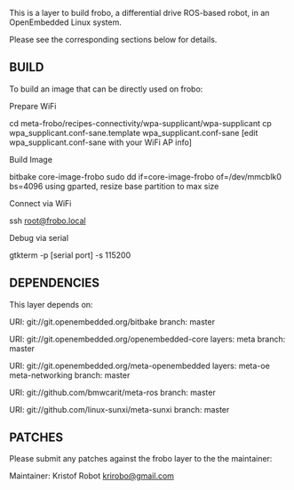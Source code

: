 This is a layer to build frobo, a differential drive ROS-based robot, in an OpenEmbedded Linux system.

Please see the corresponding sections below for details.

## BUILD

To build an image that can be directly used on frobo:

Prepare WiFi

  cd meta-frobo/recipes-connectivity/wpa-supplicant/wpa-supplicant
  cp wpa_supplicant.conf-sane.template wpa_supplicant.conf-sane
  [edit wpa_supplicant.conf-sane with your WiFi AP info]

Build Image

  bitbake core-image-frobo
  sudo dd if=core-image-frobo of=/dev/mmcblk0 bs=4096
  using gparted, resize base partition to max size
  
Connect via WiFi

  ssh root@frobo.local
  
Debug via serial

  gtkterm -p [serial port] -s 115200

## DEPENDENCIES

This layer depends on:

  URI: git://git.openembedded.org/bitbake
  branch: master

  URI: git://git.openembedded.org/openembedded-core
  layers: meta
  branch: master

  URI: git://git.openembedded.org/meta-openembedded
  layers: meta-oe meta-networking
  branch: master

  URI: git://github.com/bmwcarit/meta-ros
  branch: master

  URI: git://github.com/linux-sunxi/meta-sunxi
  branch: master

## PATCHES

Please submit any patches against the frobo layer to the
the maintainer:

Maintainer: Kristof Robot <krirobo@gmail.com>
